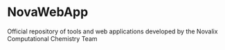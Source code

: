 # NovaWebApp
Official repository of tools and web applications developed by the Novalix Computational Chemistry Team
